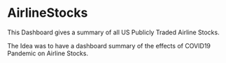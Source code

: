 # AirlineStocks

This Dashboard gives a summary of all US Publicly Traded Airline Stocks. 

The Idea was to have a dashboard summary of the effects of COVID19 Pandemic on Airline Stocks.
